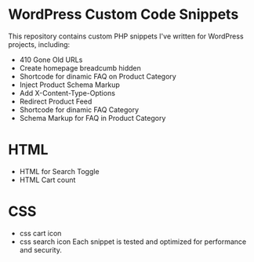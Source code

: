 # WordPress Custom Code Snippets

This repository contains custom PHP snippets I've written for WordPress projects, including:
- 410 Gone Old URLs
- Create homepage breadcumb hidden
- Shortcode for dinamic FAQ on Product Category
- Inject Product Schema Markup
- Add X-Content-Type-Options
- Redirect Product Feed
- Shortcode for dinamic FAQ Category
- Schema Markup for FAQ in Product Category

# HTML
- HTML for Search Toggle
- HTML Cart count

# CSS
- css cart icon
- css search icon
Each snippet is tested and optimized for performance and security.

